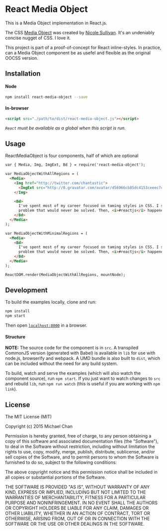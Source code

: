 # React Media Object

This is a Media Object implementation in React.js.

The CSS [Media Object](http://www.stubbornella.org/content/2010/06/25/the-media-object-saves-hundreds-of-lines-of-code/) was created by [Nicole Sullivan](https://twitter.com/stubbornella). It's an undeniably concise nugget of CSS. I love it.

This project is part of a proof-of-concept for React inline-styles. In practice, can a Media Object component be as usefel and flexible as the original OOCSS version.


## Installation

#### Node

```bash
npm install react-media-object --save
```

#### In-browser

```html
<script src="./path/to/dist/react-media-object.js"></script>
```

*`React` must be available as a global when this script is run.*


## Usage

ReactMediaObject is four components, half of which are optional

```html
var { Media, Img, ImgExt, Bd } = require('react-media-object');

var MediaObjectWithAllRegions = (
  <Media>
    <Img href="http://twitter.com/chantastic">
      <ImgExt src="http://0.gravatar.com/avatar/d56966cb85dc4153ceeec7ca0bdb568e" alt="chantastic" />
    </Img>

    <Bd>
      I've spent most of my career focused on taming styles in CSS. I saw it as a
      problem that would never be solved. Then, <i>#reactjs</i> happened.
    </Bd>
  </Media>
);

var MediaObjectWithMinimalRegions = (
  <Media>
    <Bd>
      I've spent most of my career focused on taming styles in CSS. I saw it as a
      problem that would never be solved. Then, <i>#reactjs</i> happened.
    </Bd>
  </Media>
);

ReactDOM.render(MediaObjectWithAllRegions, mountNode);
```


## Development

To build the examples locally, clone and run:

```bash
npm install
npm start
```

Then open [`localhost:8000`](http://localhost:8000) in a browser.


#### Structure

**NOTE:** The source code for the component is in `src`. A transpiled CommonJS version (generated with Babel) is available in `lib` for use with node.js, browserify and webpack. A UMD bundle is also built to `dist`, which can be included without the need for any build system.

To build, watch and serve the examples (which will also watch the component source), run `npm start`. If you just want to watch changes to `src` and rebuild `lib`, run `npm run watch` (this is useful if you are working with `npm link`).

## License

The MIT License (MIT)

Copyright (c) 2015 Michael Chan

Permission is hereby granted, free of charge, to any person obtaining a copy
of this software and associated documentation files (the "Software"), to deal
in the Software without restriction, including without limitation the rights
to use, copy, modify, merge, publish, distribute, sublicense, and/or sell
copies of the Software, and to permit persons to whom the Software is
furnished to do so, subject to the following conditions:

The above copyright notice and this permission notice shall be included in
all copies or substantial portions of the Software.

THE SOFTWARE IS PROVIDED "AS IS", WITHOUT WARRANTY OF ANY KIND, EXPRESS OR
IMPLIED, INCLUDING BUT NOT LIMITED TO THE WARRANTIES OF MERCHANTABILITY,
FITNESS FOR A PARTICULAR PURPOSE AND NONINFRINGEMENT. IN NO EVENT SHALL THE
AUTHORS OR COPYRIGHT HOLDERS BE LIABLE FOR ANY CLAIM, DAMAGES OR OTHER
LIABILITY, WHETHER IN AN ACTION OF CONTRACT, TORT OR OTHERWISE, ARISING FROM,
OUT OF OR IN CONNECTION WITH THE SOFTWARE OR THE USE OR OTHER DEALINGS IN
THE SOFTWARE.
